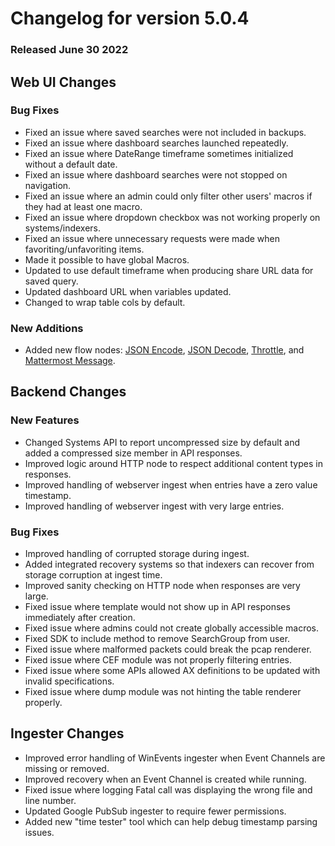 # Changelog for version 5.0.4

### Released June 30 2022

## Web UI Changes

### Bug Fixes

* Fixed an issue where saved searches were not included in backups.
* Fixed an issue where dashboard searches launched repeatedly.
* Fixed an issue where DateRange timeframe sometimes initialized without a default date.
* Fixed an issue where dashboard searches were not stopped on navigation.
* Fixed an issue where an admin could only filter other users' macros if they had at least one macro.
* Fixed an issue where dropdown checkbox was not working properly on systems/indexers.
* Fixed an issue where unnecessary requests were made when favoriting/unfavoriting items.
* Made it possible to have global Macros.
* Updated to use default timeframe when producing share URL data for saved query.
* Updated dashboard URL when variables updated.
* Changed to wrap table cols by default.


### New Additions

* Added new flow nodes: [JSON Encode](/flows/nodes/json.md), [JSON Decode](/flows/nodes/json.md), [Throttle](/flows/nodes/throttle.md), and [Mattermost Message](/flows/nodes/mattermost.md).

## Backend Changes

### New Features
* Changed Systems API to report uncompressed size by default and added a compressed size member in API responses.
* Improved logic around HTTP node to respect additional content types in responses.
* Improved handling of webserver ingest when entries have a zero value timestamp.
* Improved handling of webserver ingest with very large entries.

### Bug Fixes

* Improved handling of corrupted storage during ingest.
* Added integrated recovery systems so that indexers can recover from storage corruption at ingest time.
* Improved sanity checking on HTTP node when responses are very large.
* Fixed issue where template would not show up in API responses immediately after creation.
* Fixed issue where admins could not create globally accessible macros.
* Fixed SDK to include method to remove SearchGroup from user.
* Fixed issue where malformed packets could break the pcap renderer.
* Fixed issue where CEF module was not properly filtering entries.
* Fixed issue where some APIs allowed AX definitions to be updated with invalid specifications.
* Fixed issue where dump module was not hinting the table renderer properly.

## Ingester Changes

* Improved error handling of WinEvents ingester when Event Channels are missing or removed.
* Improved recovery when an Event Channel is created while running.
* Fixed issue where logging Fatal call was displaying the wrong file and line number.
* Updated Google PubSub ingester to require fewer permissions.
* Added new "time tester" tool which can help debug timestamp parsing issues.

